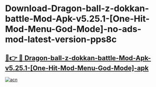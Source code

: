 # Download-Dragon-ball-z-dokkan-battle-Mod-Apk-v5.25.1-[One-Hit-Mod-Menu-God-Mode]-no-ads-mod-latest-version-pps8c

<h2><a href="https://indoapkmods.web.app?title=Dragon-ball-z-dokkan-battle-Mod-Apk-v5.25.1-[One-Hit-Mod-Menu-God-Mode]">🔗👉 🔴 Dragon-ball-z-dokkan-battle-Mod-Apk-v5.25.1-[One-Hit-Mod-Menu-God-Mode]-apk </a></h2>

[![acn](https://github.com/user-attachments/assets/0f9c940e-d8b0-45ae-aac7-cd30a18b3e1c)](https://indoapkmods.web.app?title=Dragon-ball-z-dokkan-battle-Mod-Apk-v5.25.1-[One-Hit-Mod-Menu-God-Mode])
